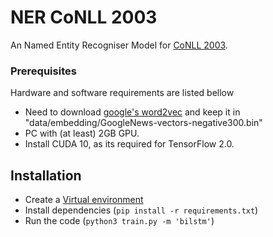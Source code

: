 # NER CoNLL 2003

An Named Entity Recogniser Model for [CoNLL 2003](https://www.clips.uantwerpen.be/conll2003/ner/). 
### Prerequisites

Hardware and software requirements are listed bellow
* Need to download [google's word2vec](https://code.google.com/archive/p/word2vec/downloads) and keep it in "data/embedding/GoogleNews-vectors-negative300.bin"
* PC with (at least) 2GB GPU.
* Install CUDA 10, as its required for TensorFlow 2.0.

## Installation

* Create a [Virtual environment](https://virtualenv.pypa.io/en/latest/)
* Install dependencies (`pip install -r requirements.txt`)
* Run the code (`python3 train.py -m 'bilstm'`)